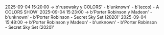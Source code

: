 2025-09-04 15:20:00 -> b'rusowsky y COLORS' - b'unknown' - b'(ecco) - A COLORS SHOW'
2025-09-04 15:23:00 -> b'Porter Robinson y Madeon' - b'unknown' - b'Porter Robinson - Secret Sky Set (2020)'
2025-09-04 15:48:00 -> b'Porter Robinson y Madeon' - b'unknown' - b'Porter Robinson - Secret Sky Set (2020)'
